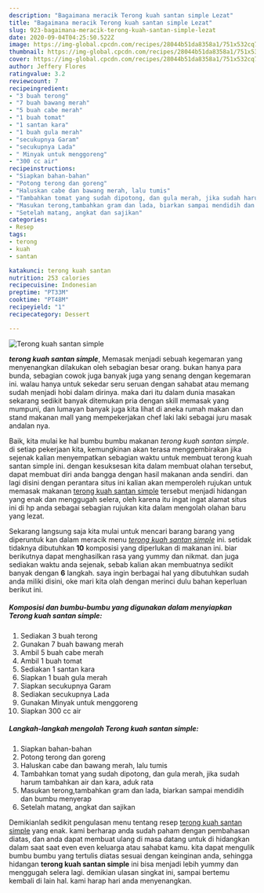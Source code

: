 ```yaml
---
description: "Bagaimana meracik Terong kuah santan simple Lezat"
title: "Bagaimana meracik Terong kuah santan simple Lezat"
slug: 923-bagaimana-meracik-terong-kuah-santan-simple-lezat
date: 2020-09-04T04:25:50.522Z
image: https://img-global.cpcdn.com/recipes/28044b51da8358a1/751x532cq70/terong-kuah-santan-simple-foto-resep-utama.jpg
thumbnail: https://img-global.cpcdn.com/recipes/28044b51da8358a1/751x532cq70/terong-kuah-santan-simple-foto-resep-utama.jpg
cover: https://img-global.cpcdn.com/recipes/28044b51da8358a1/751x532cq70/terong-kuah-santan-simple-foto-resep-utama.jpg
author: Jeffery Flores
ratingvalue: 3.2
reviewcount: 7
recipeingredient:
- "3 buah terong"
- "7 buah bawang merah"
- "5 buah cabe merah"
- "1 buah tomat"
- "1 santan kara"
- "1 buah gula merah"
- "secukupnya Garam"
- "secukupnya Lada"
- " Minyak untuk menggoreng"
- "300 cc air"
recipeinstructions:
- "Siapkan bahan-bahan"
- "Potong terong dan goreng"
- "Haluskan cabe dan bawang merah, lalu tumis"
- "Tambahkan tomat yang sudah dipotong, dan gula merah, jika sudah harum tambahkan air dan kara, aduk rata"
- "Masukan terong,tambahkan gram dan lada, biarkan sampai mendidih dan bumbu menyerap"
- "Setelah matang, angkat dan sajikan"
categories:
- Resep
tags:
- terong
- kuah
- santan

katakunci: terong kuah santan 
nutrition: 253 calories
recipecuisine: Indonesian
preptime: "PT33M"
cooktime: "PT48M"
recipeyield: "1"
recipecategory: Dessert

---
```



![Terong kuah santan simple](https://img-global.cpcdn.com/recipes/28044b51da8358a1/751x532cq70/terong-kuah-santan-simple-foto-resep-utama.jpg)

<b><i>terong kuah santan simple</i></b>, Memasak menjadi sebuah kegemaran yang menyenangkan dilakukan oleh sebagian besar orang. bukan hanya para bunda, sebagian cowok juga banyak juga yang senang dengan kegemaran ini. walau hanya untuk sekedar seru seruan dengan sahabat atau memang sudah menjadi hobi dalam dirinya. maka dari itu dalam dunia masakan sekarang sedikit banyak ditemukan pria dengan skill memasak yang mumpuni, dan lumayan banyak juga kita lihat di aneka rumah makan dan stand makanan mall yang mempekerjakan chef laki laki sebagai juru masak andalan nya.



Baik, kita mulai ke hal bumbu bumbu makanan <i>terong kuah santan simple</i>. di setiap pekerjaan kita, kemungkinan akan terasa menggembirakan jika sejenak kalian menyempatkan sebagian waktu untuk membuat terong kuah santan simple ini. dengan kesuksesan kita dalam membuat olahan tersebut, dapat membuat diri anda bangga dengan hasil makanan anda sendiri. dan lagi disini dengan perantara situs ini kalian akan memperoleh rujukan untuk memasak makanan <u>terong kuah santan simple</u> tersebut menjadi hidangan yang enak dan menggugah selera, oleh karena itu ingat ingat alamat situs ini di hp anda sebagai sebagian rujukan kita dalam mengolah olahan baru yang lezat.


Sekarang langsung saja kita mulai untuk mencari barang barang yang diperuntuk kan dalam meracik menu <u><i>terong kuah santan simple</i></u> ini. setidak tidaknya dibutuhkan <b>10</b> komposisi yang diperlukan di makanan ini. biar berikutnya dapat menghasilkan rasa yang yummy dan nikmat. dan juga sediakan waktu anda sejenak, sebab kalian akan membuatnya sedikit banyak dengan <b>6</b> langkah. saya ingin berbagai hal yang dibutuhkan sudah anda miliki disini, oke mari kita olah dengan merinci dulu bahan keperluan berikut ini.

<!--inarticleads1-->

##### Komposisi dan bumbu-bumbu yang digunakan dalam menyiapkan Terong kuah santan simple:

1. Sediakan 3 buah terong
1. Gunakan 7 buah bawang merah
1. Ambil 5 buah cabe merah
1. Ambil 1 buah tomat
1. Sediakan 1 santan kara
1. Siapkan 1 buah gula merah
1. Siapkan secukupnya Garam
1. Sediakan secukupnya Lada
1. Gunakan  Minyak untuk menggoreng
1. Siapkan 300 cc air




<!--inarticleads2-->

##### Langkah-langkah mengolah Terong kuah santan simple:

1. Siapkan bahan-bahan
1. Potong terong dan goreng
1. Haluskan cabe dan bawang merah, lalu tumis
1. Tambahkan tomat yang sudah dipotong, dan gula merah, jika sudah harum tambahkan air dan kara, aduk rata
1. Masukan terong,tambahkan gram dan lada, biarkan sampai mendidih dan bumbu menyerap
1. Setelah matang, angkat dan sajikan




Demikianlah sedikit pengulasan menu tentang resep <u>terong kuah santan simple</u> yang enak. kami berharap anda sudah paham dengan pembahasan diatas, dan anda dapat membuat ulang di masa datang untuk di hidangkan dalam saat saat even even keluarga atau sahabat kamu. kita dapat mengulik bumbu bumbu yang tertulis diatas sesuai dengan keinginan anda, sehingga hidangan <b>terong kuah santan simple</b> ini bisa menjadi lebih yummy dan menggugah selera lagi. demikian ulasan singkat ini, sampai bertemu kembali di lain hal. kami harap hari anda menyenangkan.
